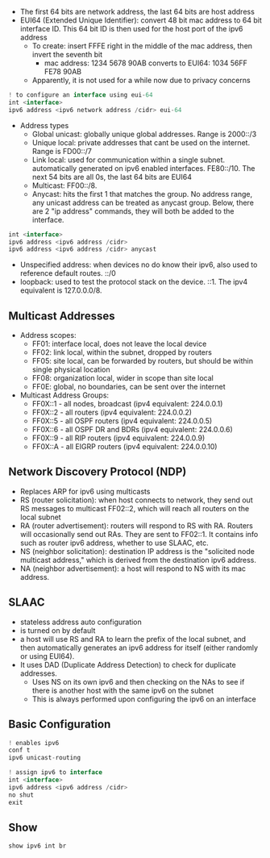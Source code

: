 - The first 64 bits are network address, the last 64 bits are host address
- EUI64 (Extended Unique Identifier): convert 48 bit mac address to 64 bit interface ID. This 64 bit ID is then used for the host port of the ipv6 address
	- To create: insert FFFE right in the middle of the mac address, then invert the seventh bit
		- mac address: 1234 5678 90AB converts to EUI64: 1034 56FF FE78 90AB
	- Apparently, it is not used for a while now due to privacy concerns
```js
! to configure an interface using eui-64
int <interface>
ipv6 address <ipv6 network address /cidr> eui-64
```
- Address types
	- Global unicast: globally unique global addresses. Range is 2000::/3
	- Unique local: private addresses that cant be used on the internet. Range is FD00::/7
	- Link local: used for communication within a single subnet. automatically generated on ipv6 enabled interfaces. FE80::/10. The next 54 bits are all 0s, the last 64 bits are EUI64
	- Multicast: FF00::/8. 
	- Anycast: hits the first 1 that matches the group. No address range, any unicast address can be treated as anycast group. Below, there are 2 "ip address" commands, they will both be added to the interface. 
```js
int <interface>
ipv6 address <ipv6 address /cidr>
ipv6 address <ipv6 address /cidr> anycast
```
- Unspecified address: when devices no do know their ipv6, also used to reference default routes. ::/0
- loopback: used to test the protocol stack on the device. ::1. The ipv4 equivalent is 127.0.0.0/8.

## Multicast Addresses
- Address scopes:
	- FF01: interface local, does not leave the local device
	- FF02: link local, within the subnet, dropped by routers
	- FF05: site local, can be forwarded by routers, but should be within single physical location
	- FF08: organization local, wider in scope than site local
	- FF0E: global, no boundaries, can be sent over the internet
- Multicast Address Groups:
	- FF0X::1 - all nodes, broadcast (ipv4 equivalent: 224.0.0.1)
	- FF0X::2 - all routers (ipv4 equivalent: 224.0.0.2)
	- FF0X::5 - all OSPF routers (ipv4 equivalent: 224.0.0.5)
	- FF0X::6 - all OSPF DR and BDRs (ipv4 equivalent: 224.0.0.6)
	- FF0X::9 - all RIP routers (ipv4 equivalent: 224.0.0.9)
	- FF0X::A - all EIGRP routers (ipv4 equivalent: 224.0.0.10)

## Network Discovery Protocol (NDP)
- Replaces ARP for ipv6 using multicasts
- RS (router solicitation): when host connects to network, they send out RS messages to multicast FF02::2, which will reach all routers on the local subnet
- RA (router advertisement): routers will respond to RS with RA. Routers will occasionally send out RAs. They are sent to FF02::1. It contains info such as router ipv6 address, whether to use SLAAC, etc.
- NS (neighbor solicitation): destination IP address is the "solicited node multicast address," which is derived from the destination ipv6 address.
- NA (neighbor advertisement): a host will respond to NS with its mac address.

## SLAAC
- stateless address auto configuration
- is turned on by default
- a host will use RS and RA to learn the prefix of the local subnet, and then automatically generates an ipv6 address for itself (either randomly or using EUI64).
- It uses DAD (Duplicate Address Detection) to check for duplicate addresses.
	- Uses NS on its own ipv6 and then checking on the NAs to see if there is another host with the same ipv6 on the subnet
	- This is always performed upon configuring the ipv6 on an interface


## Basic Configuration
```js
! enables ipv6
conf t
ipv6 unicast-routing

! assign ipv6 to interface
int <interface>
ipv6 address <ipv6 address /cidr>
no shut
exit
```

## Show
```js
show ipv6 int br
```


